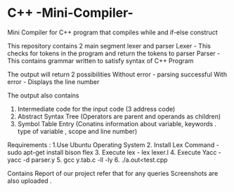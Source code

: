 # C++ -Mini-Compiler-
Mini Compiler for C++ program that compiles while and if-else construct 


This repository contains 2 main segment lexer and parser 
Lexer  - This checks for tokens in the program and return the tokens to parser
Parser - This contains grammar written to satisfy syntax of C++ Program 

The output will return 2 possibilities 
Without error - parsing successful 
With error - Displays the line number 

The output also contains 
1. Intermediate code for the input code (3 address code)
2. Abstract Syntax Tree (Operators are parent and operands as children)
3. Symbol Table  Entry (Conatins information about variable, keywords . type of variable , scope and line number)

Requirements :
1.Use Ubuntu Operating System 
2. Install Lex Command - sudo apt-get install bison flex
3. Execute lex - lex lexer.l
4. Execute Yacc - yacc -d parser.y
5. gcc y.tab.c -ll -ly
6. ./a.out<test.cpp

Contains Report of our project refer that for any queries 
Screenshots are also uploaded . 
